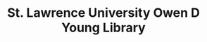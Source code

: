 ---
layout: repo
title: "St. Lawrence University Owen D Young Library"
id: 19160
permalink: repos/19160/
---